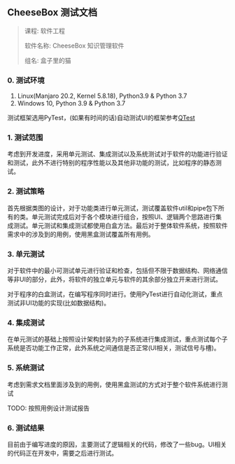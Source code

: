 ## CheeseBox 测试文档

> 课程: 软件工程
> 
> 软件名称: CheeseBox 知识管理软件
> 
> 组名: 盒子里的猫

### 0. 测试环境

1. Linux(Manjaro 20.2, Kernel 5.8.18), Python3.9 & Python 3.7
2. Windows 10, Python 3.9 & Python 3.7

测试框架选用PyTest，(如果有时间的话)自动测试UI的框架参考[QTest](http://johnnado.com/pyqt-qtest-example/)

### 1. 测试范围

考虑到开发进度，采用单元测试、集成测试以及系统测试对于软件的功能进行验证和测试，此外不进行特别的程序性能以及其他非功能的测试，比如程序的静态测试。

### 2. 测试策略

首先根据类图的设计，对于功能类进行单元测试，测试覆盖软件util和pipe包下所有的类。单元测试完成后对于各个模块进行组合，按照UI、逻辑两个思路进行集成测试。单元测试和集成测试都使用白盒方法。最后对于整体软件系统，按照软件需求中的涉及到的用例，使用黑盒测试覆盖所有用例。

### 3. 单元测试

对于软件中的最小可测试单元进行验证和检查，包括但不限于数据结构、网络通信等非UI的部分，此外，将软件的独立单元与软件的其余部分独立开来进行测试。

对于程序的白盒测试，在编写程序同时进行。使用PyTest进行自动化测试，重点测试非UI功能的实现(比如数据结构)。

### 4. 集成测试

在单元测试的基础上按照设计架构封装为的子系统进行集成测试，重点测试每个子系统是否功能工作正常，此外系统之间通信是否正常(UI相关，测试信号与槽)。

### 5. 系统测试

考虑到需求文档里面涉及到的用例，使用黑盒测试的方式对于整个软件系统进行测试

TODO: 按照用例设计测试报告

### 6. 测试结果

目前由于编写进度的原因，主要测试了逻辑相关的代码，修改了一些bug。UI相关的代码正在开发中，需要之后进行测试。
